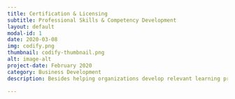 ```yaml
---
title: Certification & Licensing  
subtitle: Professional Skills & Competency Development
layout: default
modal-id: 1
date: 2020-03-08
img: codify.png
thumbnail: codify-thumbnail.png
alt: image-alt
project-date: February 2020
category: Business Development
description: Besides helping organizations develop relevant learning programs, we also certify and license learning programs. We employ data science for machine-learning-enabled analytics and cloud computing tools for knowledge management and record-keeping.   

---
```

